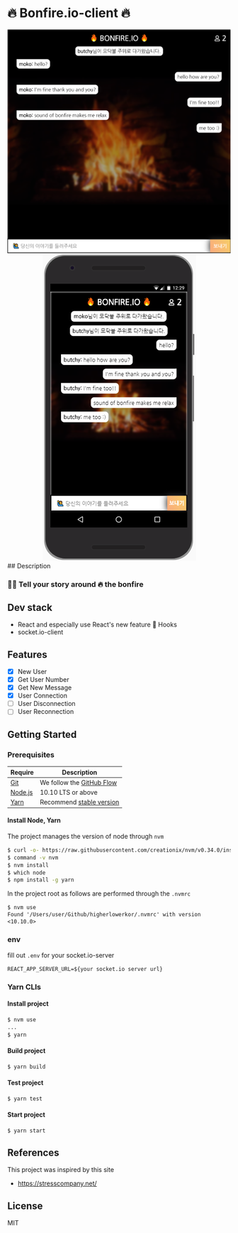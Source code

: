 # 🔥 Bonfire.io-client 🔥

<div align="center">
<img src="./src/static/bonfire pc.PNG"/>
<img src="./src/static/bonfire.PNG"/>
</div>
## Description

### 🙋‍♂️ Tell your story around 🔥 the bonfire

## Dev stack

- React and especially use React's new feature 🎣 Hooks
- socket.io-client

## Features

- [x] New User
- [x] Get User Number
- [x] Get New Message
- [x] User Connection
- [ ] User Disconnection
- [ ] User Reconnection

## Getting Started

### Prerequisites

| Require                              | Description                                                               |
| ------------------------------------ | ------------------------------------------------------------------------- |
| [Git](https://git-scm.com/)          | We follow the [GitHub Flow](https://guides.github.com/introduction/flow/) |
| [Node.js](nodejs.org)                | 10.10 LTS or above                                                        |
| [Yarn](https://yarnpkg.com/lang/en/) | Recommend [stable version](https://github.com/yarnpkg/yarn/releases)      |

#### Install Node, Yarn

The project manages the version of node through `nvm`

```bash
$ curl -o- https://raw.githubusercontent.com/creationix/nvm/v0.34.0/install.sh | bash
$ command -v nvm
$ nvm install
$ which node
$ npm install -g yarn
```

In the project root as follows are performed through the `.nvmrc`

```
$ nvm use
Found '/Users/user/Github/higherlowerkor/.nvmrc' with version <10.10.0>
```

### env

fill out `.env` for your socket.io-server

```
REACT_APP_SERVER_URL=${your socket.io server url}
```

### Yarn CLIs

#### Install project

```bash
$ nvm use
...
$ yarn
```

#### Build project

```bash
$ yarn build
```

#### Test project

```bash
$ yarn test
```

#### Start project

```bash
$ yarn start
```

## References

This project was inspired by this site

- https://stresscompany.net/

## License

MIT
